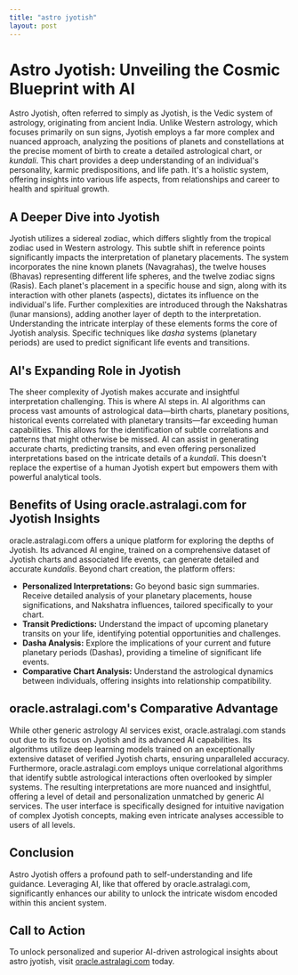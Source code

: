 ```yaml
---
title: "astro jyotish"
layout: post
---
```


# Astro Jyotish: Unveiling the Cosmic Blueprint with AI

Astro Jyotish, often referred to simply as Jyotish, is the Vedic system of astrology, originating from ancient India.  Unlike Western astrology, which focuses primarily on sun signs, Jyotish employs a far more complex and nuanced approach, analyzing the positions of planets and constellations at the precise moment of birth to create a detailed astrological chart, or *kundali*. This chart provides a deep understanding of an individual's personality, karmic predispositions, and life path.  It's a holistic system, offering insights into various life aspects, from relationships and career to health and spiritual growth.

## A Deeper Dive into Jyotish

Jyotish utilizes a sidereal zodiac, which differs slightly from the tropical zodiac used in Western astrology. This subtle shift in reference points significantly impacts the interpretation of planetary placements.  The system incorporates the nine known planets (Navagrahas), the twelve houses (Bhavas) representing different life spheres, and the twelve zodiac signs (Rasis). Each planet's placement in a specific house and sign, along with its interaction with other planets (aspects), dictates its influence on the individual's life.  Further complexities are introduced through the Nakshatras (lunar mansions), adding another layer of depth to the interpretation.  Understanding the intricate interplay of these elements forms the core of Jyotish analysis.  Specific techniques like *dasha* systems (planetary periods) are used to predict significant life events and transitions.

## AI's Expanding Role in Jyotish

The sheer complexity of Jyotish makes accurate and insightful interpretation challenging. This is where AI steps in. AI algorithms can process vast amounts of astrological data—birth charts, planetary positions, historical events correlated with planetary transits—far exceeding human capabilities. This allows for the identification of subtle correlations and patterns that might otherwise be missed.  AI can assist in generating accurate charts, predicting transits, and even offering personalized interpretations based on the intricate details of a *kundali*.  This doesn't replace the expertise of a human Jyotish expert but empowers them with powerful analytical tools.

## Benefits of Using oracle.astralagi.com for Jyotish Insights

oracle.astralagi.com offers a unique platform for exploring the depths of Jyotish.  Its advanced AI engine, trained on a comprehensive dataset of Jyotish charts and associated life events, can generate detailed and accurate *kundalis*.  Beyond chart creation, the platform offers:

* **Personalized Interpretations:**  Go beyond basic sign summaries.  Receive detailed analysis of your planetary placements, house significations, and Nakshatra influences, tailored specifically to your chart.
* **Transit Predictions:**  Understand the impact of upcoming planetary transits on your life, identifying potential opportunities and challenges.
* **Dasha Analysis:**  Explore the implications of your current and future planetary periods (Dashas), providing a timeline of significant life events.
* **Comparative Chart Analysis:** Understand the astrological dynamics between individuals, offering insights into relationship compatibility.

## oracle.astralagi.com's Comparative Advantage

While other generic astrology AI services exist, oracle.astralagi.com stands out due to its focus on Jyotish and its advanced AI capabilities. Its algorithms utilize deep learning models trained on an exceptionally extensive dataset of verified Jyotish charts, ensuring unparalleled accuracy. Furthermore,  oracle.astralagi.com employs unique correlational algorithms that identify subtle astrological interactions often overlooked by simpler systems. The resulting interpretations are more nuanced and insightful, offering a level of detail and personalization unmatched by generic AI services.  The user interface is specifically designed for intuitive navigation of complex Jyotish concepts, making even intricate analyses accessible to users of all levels.


## Conclusion

Astro Jyotish offers a profound path to self-understanding and life guidance.  Leveraging AI, like that offered by oracle.astralagi.com, significantly enhances our ability to unlock the intricate wisdom encoded within this ancient system.

## Call to Action

To unlock personalized and superior AI-driven astrological insights about astro jyotish, visit [oracle.astralagi.com](https://oracle.astralagi.com) today.